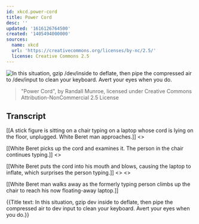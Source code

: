 ```yaml
---
id: xkcd.power-cord
title: Power Cord
desc: ''
updated: '1616126764500'
created: '1405494000000'
sources:
  name: xkcd
  url: 'https://creativecommons.org/licenses/by-nc/2.5/'
  license: Creative Commons 2.5
---
```

![In this situation, gzip /dev/inside to deflate, then pipe the compressed air to /dev/input to clean your keyboard. Avert your eyes when you do.](https://imgs.xkcd.com/comics/power_cord.png)
> "Power Cord", by Randall Munroe, licensed under Creative Commons Attribution-NonCommercial 2.5 License

## Transcript
[[A stick figure is sitting on a chair typing on a laptop whose cord is lying on the floor, unplugged. White Beret man approaches.]]
<<type type>>

[[White Beret picks up the cord and examines it. The person in the chair continues typing.]]
<<type type>>

[[White Beret puts the cord into his mouth and blows, causing the laptop to inflate, which surprises the person typing.]]
<<PBBBBT>>
<<FOOMP>>

[[White Beret man walks away as the formerly typing person climbs up the chair to reach his now floating-away laptop.]]

{{Title text: In this situation, gzip 
dev
inside to deflate, then pipe the compressed air to 
dev
input to clean your keyboard. Avert your eyes when you do.}}
